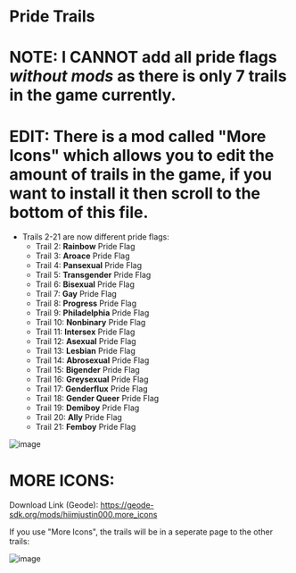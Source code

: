 # Pride Trails
# NOTE: I CANNOT add all pride flags _without mods_ as there is only 7 trails in the game currently.
# EDIT: There is a mod called "More Icons" which allows you to edit the amount of trails in the game, if you want to install it then scroll to the bottom of this file.
- Trails 2-21 are now different pride flags:
  - Trail 2: **Rainbow** Pride Flag
  - Trail 3: **Aroace** Pride Flag
  - Trail 4: **Pansexual** Pride Flag
  - Trail 5: **Transgender** Pride Flag
  - Trail 6: **Bisexual** Pride Flag
  - Trail 7: **Gay** Pride Flag
  - Trail 8: **Progress** Pride Flag
  - Trail 9: **Philadelphia** Pride Flag
  - Trail 10: **Nonbinary** Pride Flag
  - Trail 11: **Intersex** Pride Flag
  - Trail 12: **Asexual** Pride Flag
  - Trail 13: **Lesbian** Pride Flag
  - Trail 14: **Abrosexual** Pride Flag
  - Trail 15: **Bigender** Pride Flag
  - Trail 16: **Greysexual** Pride Flag
  - Trail 17: **Genderflux** Pride Flag
  - Trail 18: **Gender Queer** Pride Flag
  - Trail 19: **Demiboy** Pride Flag
  - Trail 20: **Ally** Pride Flag
  - Trail 21: **Femboy** Pride Flag

![image](https://github.com/CharlGD1/Pride-Trails/assets/92670599/3706c8a5-0579-4462-be9c-a1f67225a294)



# MORE ICONS:
Download Link (Geode): https://geode-sdk.org/mods/hiimjustin000.more_icons


If you use "More Icons", the trails will be in a seperate page to the other trails:

![image](https://github.com/user-attachments/assets/4bdcec02-d181-40c7-aee3-2b75eef82abf)


